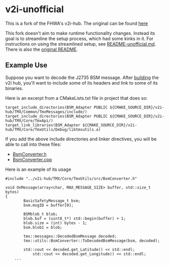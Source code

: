v2i-unofficial
==============

This is a fork of the FHWA's v2i-hub.  The original can be found [here](https://www.itsforge.net/index.php/community/explore-applications/for-search-results#/40/125)

This fork doesn't aim to make runtime functionality changes.  Instead its goal is to streamline the setup process, which had some kinks in it.  For instructions on using the streamlined setup, see [README-unofficial.md](README-unofficial.md).  There is also the [original README](Readme-official.txt).


Example Use
-----------

Suppose you want to decode the J2735 BSM message.  After [building](README-unofficial.md) the v2i hub, you'll want to include some of its headers and link to some of its binaries.

Here is an excerpt from a CMakeLists.txt file in project that does so:

    target_include_directories(BSM_Adapter PUBLIC ${CMAKE_SOURCE_DIR}/v2i-hub/TMX/Common/TmxMessages/include/)
    target_include_directories(BSM_Adapter PUBLIC ${CMAKE_SOURCE_DIR}/v2i-hub/TMX/Core/TmxApi/)
    target_link_libraries(BSM_Adapter ${CMAKE_SOURCE_DIR}/v2i-hub/TMX/Core/TmxUtils/Debug/libtmxutils.a)

If you add the above include directories and linker directives, you will be able to call into these files:
 - [BsmConverter.h](TMX/Core/TmxUtils/src/BsmConverter.h)
 - [BsmConverter.cpp](TMX/Core/TmxUtils/src/BsmConverter.cpp)
 
Here is an example of its usage

    #include "../v2i-hub/TMX/Core/TmxUtils/src/BsmConverter.h"
    
    void OnMessage(array<char, MAX_MESSAGE_SIZE> buffer, std::size_t bytes)
    {
		    BasicSafetyMessage_t bsm;
		    bsm.msgID = buffer[0];

		    BSMblob_t blob;
		    blob.buf = (uint8_t*) std::begin(buffer) + 1;
		    blob.size = (int) bytes - 1;
		    bsm.blob1 = blob;

		    tmx::messages::DecodedBsmMessage decoded;
		    tmx::utils::BsmConverter::ToDecodedBsmMessage(bsm, decoded);

		    std::cout << decoded.get_Latitude() << std::endl;
	            std::cout << decoded.get_Longitude() << std::endl;
        ...

